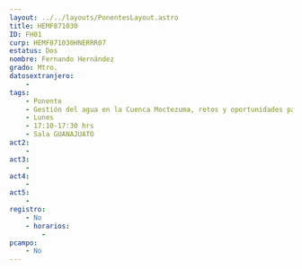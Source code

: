 ```yaml
---
layout: ../../layouts/PonentesLayout.astro
title: HEMF871030
ID: FH01
curp: HEMF871030HNERRR07
estatus: Dos
nombre: Fernando Hernández
grado: Mtro.
datosextranjero:
    - 
tags:
    - Ponente
    - Gestión del agua en la Cuenca Moctezuma, retos y oportunidades para el sector agrícola
    - Lunes
    - 17:10-17:30 hrs
    - Sala GUANAJUATO
act2: 
    - 
act3: 
    - 
act4: 
    - 
act5: 
    - 
registro:
    - No
    - horarios:
        -
pcampo:
    - No
---
```

